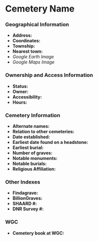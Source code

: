 # Cemetery Name

### Geographical Information
- **Address:**
- **Coordinates:**
- **Township:**
- **Nearest town:**
- *Google Earth Image*
- *Google Maps Image*

### Ownership and Access Information
- **Status:**
- **Owner:**
- **Accessibility:**
- **Hours:**

### Cemetery Information
- **Alternate names:**
- **Relation to other cemeteries:**
- **Date established:**
- **Earliest date found on a headstone:**
- **Earliest burial:**
- **Number of graves:**
- **Notable monuments:**
- **Notable burials:**
- **Religious Affiliation:**

### Other Indexes
- **Findagrave:**
- **BillionGraves:**
- **SHAARD #:**
- **DNR Survey #:**

### WGC
- **Cemetery book at WGC:**
